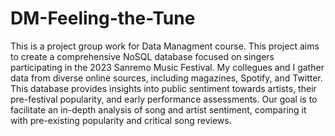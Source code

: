 # DM-Feeling-the-Tune
This is a project group work for Data Managment course.
This project aims to create a comprehensive NoSQL database focused on singers participating in the 2023 Sanremo Music Festival. My collegues and I gather data from diverse online sources, including magazines, Spotify, and Twitter. This database provides insights into public sentiment towards artists, their pre-festival popularity, and early performance assessments. Our goal is to facilitate an in-depth analysis of song and artist sentiment, comparing it with pre-existing popularity and critical song reviews.
